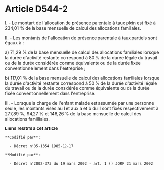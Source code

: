 # Article D544-2

I. - Le montant de l'allocation de présence parentale à taux plein est fixé à 234,01 % de la base mensuelle de calcul des
allocations familiales.

II. - Les montants de l'allocation de présence parentale à taux partiels sont égaux à :

a) 71,29 % de la base mensuelle de calcul des allocations familiales lorsque la durée d'activité restante correspond à 80 %
de la durée légale du travail ou de la durée considérée comme équivalente ou de la durée fixée conventionnellement dans
l'entreprise ;

b) 117,01 % de la base mensuelle de calcul des allocations familiales lorsque la durée d'activité restante correspond à 50 %
de la durée d'activité légale du travail ou de la durée considérée comme équivalente ou de la durée fixée conventionnellement
dans l'entreprise.

III. - Lorsque la charge de l'enfant malade est assumée par une personne seule, les montants visés au I et aux a et b du II
sont fixés respectivement à 277,89 %, 94,27 % et 146,26 % de la base mensuelle de calcul des allocations familliales.

**Liens relatifs à cet article**

	**Codifié par**:

	  - Décret n°85-1354 1985-12-17

	**Modifié par**:

	  - Décret n°2002-373 du 19 mars 2002 - art. 1 () JORF 21 mars 2002
